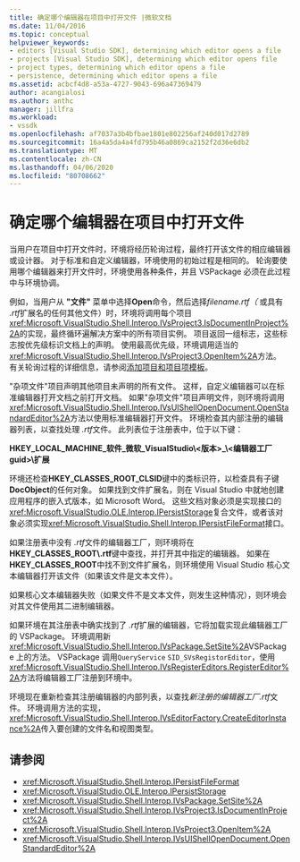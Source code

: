 ```yaml
---
title: 确定哪个编辑器在项目中打开文件 |微软文档
ms.date: 11/04/2016
ms.topic: conceptual
helpviewer_keywords:
- editors [Visual Studio SDK], determining which editor opens a file
- projects [Visual Studio SDK], determining which editor opens file
- project types, determining which editor opens a file
- persistence, determining which editor opens a file
ms.assetid: acbcf4d8-a53a-4727-9043-696a47369479
author: acangialosi
ms.author: anthc
manager: jillfra
ms.workload:
- vssdk
ms.openlocfilehash: af7037a3b4bfbae1801e802256af240d017d2789
ms.sourcegitcommit: 16a4a5da4a4fd795b46a0869ca2152f2d36e6db2
ms.translationtype: MT
ms.contentlocale: zh-CN
ms.lasthandoff: 04/06/2020
ms.locfileid: "80708662"
---
```

# <a name="determine-which-editor-opens-a-file-in-a-project"></a>确定哪个编辑器在项目中打开文件
当用户在项目中打开文件时，环境将经历轮询过程，最终打开该文件的相应编辑器或设计器。 对于标准和自定义编辑器，环境使用的初始过程是相同的。 轮询要使用哪个编辑器来打开文件时，环境使用各种条件，并且 VSPackage 必须在此过程中与环境协调。

 例如，当用户从 **"文件"** 菜单中选择**Open**命令，然后选择*filename.rtf（* 或具有 *.rtf*扩展名的任何其他文件）时，环境将调用每个项目<xref:Microsoft.VisualStudio.Shell.Interop.IVsProject3.IsDocumentInProject%2A>的实现，最终循环遍解决方案中的所有项目实例。 项目返回一组标志，这些标志按优先级标识文档上的声明。 使用最高优先级，环境调用适当的<xref:Microsoft.VisualStudio.Shell.Interop.IVsProject3.OpenItem%2A>方法。 有关轮询过程的详细信息，请参阅[添加项目和项目项模板](../../extensibility/internals/adding-project-and-project-item-templates.md)。

 "杂项文件"项目声明其他项目未声明的所有文件。 这样，自定义编辑器可以在标准编辑器打开文档之前打开文档。 如果"杂项文件"项目声明文件，则环境将调用<xref:Microsoft.VisualStudio.Shell.Interop.IVsUIShellOpenDocument.OpenStandardEditor%2A>方法以使用标准编辑器打开文件。 环境检查其内部注册的编辑器列表，以查找处理 *.rtf*文件。 此列表位于注册表中，位于以下键：

 **HKEY_LOCAL_MACHINE_软件_微软_VisualStudio\\\<版本>_\\\<编辑器工厂 guid>\扩展**

 环境还检查**HKEY_CLASSES_ROOT_CLSID**键中的类标识符，以检查具有子键**DocObject**的任何对象。 如果找到文件扩展名，则在 Visual Studio 中就地创建应用程序的嵌入式版本，如 Microsoft Word。 这些文档对象必须是实现接口的<xref:Microsoft.VisualStudio.OLE.Interop.IPersistStorage>复合文件，或者该对象必须实现<xref:Microsoft.VisualStudio.Shell.Interop.IPersistFileFormat>接口。

 如果注册表中没有 *.rtf*文件的编辑器工厂，则环境将在**HKEY_CLASSES_ROOT\\.rtf**键中查找，并打开其中指定的编辑器。 如果在**HKEY_CLASSES_ROOT**中找不到文件扩展名，则环境使用 Visual Studio 核心文本编辑器打开该文件（如果该文件是文本文件）。

 如果核心文本编辑器失败（如果文件不是文本文件，则发生这种情况），则环境会对其文件使用其二进制编辑器。

 如果环境在其注册表中确实找到了 *.rtf*扩展的编辑器，它将加载实现此编辑器工厂的 VSPackage。 环境调用新<xref:Microsoft.VisualStudio.Shell.Interop.IVsPackage.SetSite%2A>VSPackage 上的方法。 VSPackage 调用`QueryService` `SID_SVsRegistorEditor`，使用<xref:Microsoft.VisualStudio.Shell.Interop.IVsRegisterEditors.RegisterEditor%2A>方法将编辑器工厂注册到环境中。

 环境现在重新检查其注册编辑器的内部列表，以查找*新注册的编辑器工厂.rtf*文件。 环境调用方法的实现，<xref:Microsoft.VisualStudio.Shell.Interop.IVsEditorFactory.CreateEditorInstance%2A>传入要创建的文件名和视图类型。

## <a name="see-also"></a>请参阅
- <xref:Microsoft.VisualStudio.Shell.Interop.IPersistFileFormat>
- <xref:Microsoft.VisualStudio.OLE.Interop.IPersistStorage>
- <xref:Microsoft.VisualStudio.Shell.Interop.IVsPackage.SetSite%2A>
- <xref:Microsoft.VisualStudio.Shell.Interop.IVsProject3.IsDocumentInProject%2A>
- <xref:Microsoft.VisualStudio.Shell.Interop.IVsProject3.OpenItem%2A>
- <xref:Microsoft.VisualStudio.Shell.Interop.IVsUIShellOpenDocument.OpenStandardEditor%2A>
